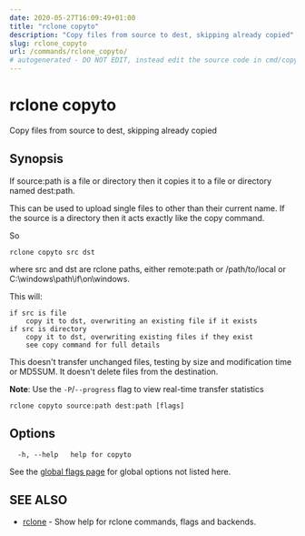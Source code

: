 ```yaml
---
date: 2020-05-27T16:09:49+01:00
title: "rclone copyto"
description: "Copy files from source to dest, skipping already copied"
slug: rclone_copyto
url: /commands/rclone_copyto/
# autogenerated - DO NOT EDIT, instead edit the source code in cmd/copyto/ and as part of making a release run "make commanddocs"
---
```

# rclone copyto

Copy files from source to dest, skipping already copied

## Synopsis


If source:path is a file or directory then it copies it to a file or
directory named dest:path.

This can be used to upload single files to other than their current
name.  If the source is a directory then it acts exactly like the copy
command.

So

    rclone copyto src dst

where src and dst are rclone paths, either remote:path or
/path/to/local or C:\windows\path\if\on\windows.

This will:

    if src is file
        copy it to dst, overwriting an existing file if it exists
    if src is directory
        copy it to dst, overwriting existing files if they exist
        see copy command for full details

This doesn't transfer unchanged files, testing by size and
modification time or MD5SUM.  It doesn't delete files from the
destination.

**Note**: Use the `-P`/`--progress` flag to view real-time transfer statistics


```
rclone copyto source:path dest:path [flags]
```

## Options

```
  -h, --help   help for copyto
```

See the [global flags page](/flags/) for global options not listed here.

## SEE ALSO

* [rclone](/commands/rclone/)	 - Show help for rclone commands, flags and backends.

